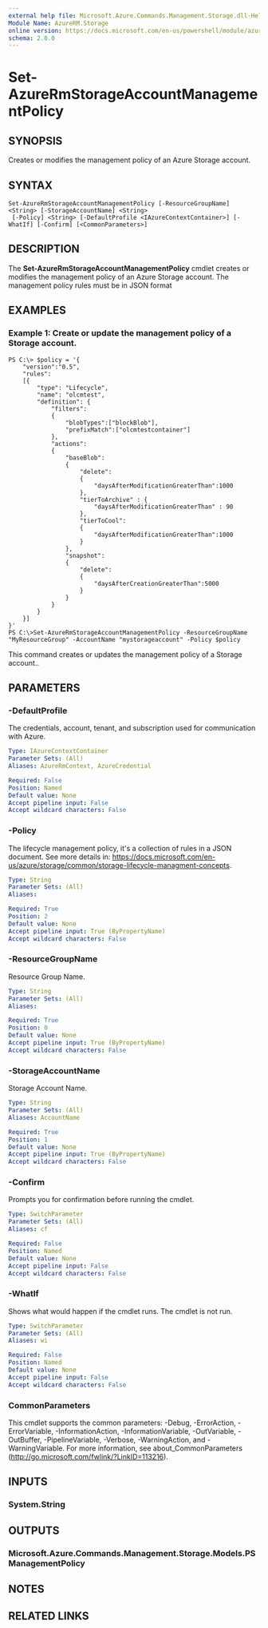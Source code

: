 ```yaml
---
external help file: Microsoft.Azure.Commands.Management.Storage.dll-Help.xml
Module Name: AzureRM.Storage
online version: https://docs.microsoft.com/en-us/powershell/module/azurerm.storage/set-azurermstorageaccountmanagementpolicy
schema: 2.0.0
---
```


# Set-AzureRmStorageAccountManagementPolicy

## SYNOPSIS
Creates or modifies the management policy of an Azure Storage account.

## SYNTAX

```
Set-AzureRmStorageAccountManagementPolicy [-ResourceGroupName] <String> [-StorageAccountName] <String>
 [-Policy] <String> [-DefaultProfile <IAzureContextContainer>] [-WhatIf] [-Confirm] [<CommonParameters>]
```

## DESCRIPTION
The **Set-AzureRmStorageAccountManagementPolicy** cmdlet creates or modifies the management policy of an Azure Storage account.
The management policy rules must be in JSON format

## EXAMPLES

### Example 1: Create or update the management policy of a Storage account.
```
PS C:\> $policy = '{
    "version":"0.5",
    "rules":
    [{
        "type": "Lifecycle",
        "name": "olcmtest",
        "definition": {
            "filters":
            {
                "blobTypes":["blockBlob"],
                "prefixMatch":["olcmtestcontainer"]
            },
            "actions":
            {
                "baseBlob":
                {
                    "delete":
                    {
                        "daysAfterModificationGreaterThan":1000
                    },
					"tierToArchive" : {
						"daysAfterModificationGreaterThan" : 90
					},
                    "tierToCool":
                    {
                        "daysAfterModificationGreaterThan":1000
                    }
                },
				"snapshot":
                {
                    "delete":
                    {
                        "daysAfterCreationGreaterThan":5000
                    }
                }
            }
        }
    }]
}'
PS C:\>Set-AzureRmStorageAccountManagementPolicy -ResourceGroupName "MyResourceGroup" -AccountName "mystorageaccount" -Policy $policy
```

This command creates or updates the management policy of a Storage account..

## PARAMETERS

### -DefaultProfile
The credentials, account, tenant, and subscription used for communication with Azure.

```yaml
Type: IAzureContextContainer
Parameter Sets: (All)
Aliases: AzureRmContext, AzureCredential

Required: False
Position: Named
Default value: None
Accept pipeline input: False
Accept wildcard characters: False
```

### -Policy
The lifecycle management policy, it's a collection of rules in a JSON document.
See more details in: https://docs.microsoft.com/en-us/azure/storage/common/storage-lifecycle-managment-concepts.

```yaml
Type: String
Parameter Sets: (All)
Aliases: 

Required: True
Position: 2
Default value: None
Accept pipeline input: True (ByPropertyName)
Accept wildcard characters: False
```

### -ResourceGroupName
Resource Group Name.

```yaml
Type: String
Parameter Sets: (All)
Aliases: 

Required: True
Position: 0
Default value: None
Accept pipeline input: True (ByPropertyName)
Accept wildcard characters: False
```

### -StorageAccountName
Storage Account Name.

```yaml
Type: String
Parameter Sets: (All)
Aliases: AccountName

Required: True
Position: 1
Default value: None
Accept pipeline input: True (ByPropertyName)
Accept wildcard characters: False
```

### -Confirm
Prompts you for confirmation before running the cmdlet.

```yaml
Type: SwitchParameter
Parameter Sets: (All)
Aliases: cf

Required: False
Position: Named
Default value: None
Accept pipeline input: False
Accept wildcard characters: False
```

### -WhatIf
Shows what would happen if the cmdlet runs.
The cmdlet is not run.

```yaml
Type: SwitchParameter
Parameter Sets: (All)
Aliases: wi

Required: False
Position: Named
Default value: None
Accept pipeline input: False
Accept wildcard characters: False
```

### CommonParameters
This cmdlet supports the common parameters: -Debug, -ErrorAction, -ErrorVariable, -InformationAction, -InformationVariable, -OutVariable, -OutBuffer, -PipelineVariable, -Verbose, -WarningAction, and -WarningVariable. For more information, see about_CommonParameters (http://go.microsoft.com/fwlink/?LinkID=113216).

## INPUTS

### System.String

## OUTPUTS

### Microsoft.Azure.Commands.Management.Storage.Models.PSManagementPolicy

## NOTES

## RELATED LINKS

